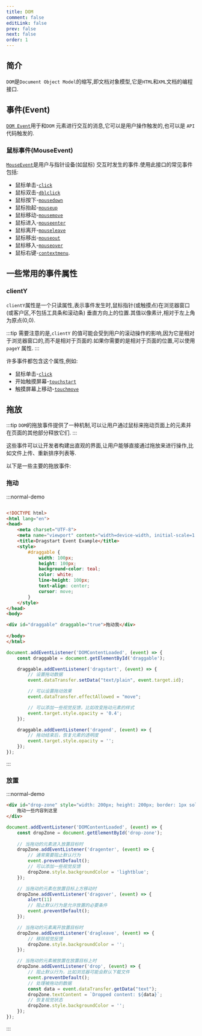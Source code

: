 ```yaml
---
title: DOM
comment: false
editLink: false
prev: false
next: false
order: 1
---
```


## 简介

`DOM`是`Document Object Model`的缩写,即文档对象模型,它是`HTML`和`XML`文档的编程接口.

## 事件(Event)

[`DOM Event`](https://developer.mozilla.org/zh-CN/docs/Web/API/Event)用于和`DOM`
元素进行交互的消息,它可以是用户操作触发的,也可以是 `API` 代码触发的.

### 鼠标事件(MouseEvent)

[`MouseEvent`](https://developer.mozilla.org/zh-CN/docs/Web/API/MouseEvent)是用户与指针设备(如鼠标)
交互时发生的事件.使用此接口的常见事件包括:

* 鼠标单击-[`click`](https://developer.mozilla.org/zh-CN/docs/Web/API/Element/click_event)
* 鼠标双击-[`dblclick`](https://developer.mozilla.org/zh-CN/docs/Web/API/Element/dblclick_event)
* 鼠标按下-[`mousedown`](https://developer.mozilla.org/zh-CN/docs/Web/API/Element/mousedown_event)
* 鼠标抬起-[`mouseup`](https://developer.mozilla.org/zh-CN/docs/Web/API/Element/mouseup_event)
* 鼠标移动-[`mousemove`](https://developer.mozilla.org/zh-CN/docs/Web/API/Element/mousemove_event)
* 鼠标进入-[`mouseenter`](https://developer.mozilla.org/zh-CN/docs/Web/API/Element/mouseenter_event)
* 鼠标离开-[`mouseleave`](https://developer.mozilla.org/zh-CN/docs/Web/API/Element/mouseleave_event)
* 鼠标移出-[`mouseout`](https://developer.mozilla.org/zh-CN/docs/Web/API/Element/mouseout_event)
* 鼠标移入-[`mouseover`](https://developer.mozilla.org/zh-CN/docs/Web/API/Element/mouseover_event)
* 鼠标右键-[`contextmenu`](https://developer.mozilla.org/zh-CN/docs/Web/API/Element/contextmenu_event).

## 一些常用的事件属性

### clientY

`clientY`属性是一个只读属性,表示事件发生时,鼠标指针(或触摸点)在浏览器窗口(或客户区,不包括工具条和滚动条)
垂直方向上的位置.其值以像素计,相对于左上角为原点(0,0).

:::tip
需要注意的是,`clientY`
的值可能会受到用户的滚动操作的影响,因为它是相对于浏览器窗口的,而不是相对于页面的.如果你需要的是相对于页面的位置,可以使用`pageY`
属性.
:::

许多事件都包含这个属性,例如:

* 鼠标单击-[`click`](https://developer.mozilla.org/zh-CN/docs/Web/API/Element/click_event)
* 开始触摸屏幕-[`touchstart`](https://developer.mozilla.org/zh-CN/docs/Web/API/Element/touchstart_event)
* 触摸屏幕上移动-[`touchmove`](https://developer.mozilla.org/zh-CN/docs/Web/API/Element/touchmove_event)

## 拖放

:::tip
`DOM`的拖放事件提供了一种机制,可以让用户通过鼠标来拖动页面上的元素并在页面的其他部分释放它们.
:::

这些事件可以让开发者构建出直观的界面,让用户能够直接通过拖放来进行操作,比如文件上传、重新排序列表等.

以下是一些主要的拖放事件:

### 拖动

:::normal-demo

```html

<!DOCTYPE html>
<html lang="en">
<head>
    <meta charset="UTF-8">
    <meta name="viewport" content="width=device-width, initial-scale=1.0">
    <title>Dragstart Event Example</title>
    <style>
        #draggable {
            width: 100px;
            height: 100px;
            background-color: teal;
            color: white;
            line-height: 100px;
            text-align: center;
            cursor: move;
        }
    </style>
</head>
<body>

<div id="draggable" draggable="true">拖动我</div>
 
</body>
</html>
```
```js
document.addEventListener('DOMContentLoaded', (event) => {
    const draggable = document.getElementById('draggable');

    draggable.addEventListener('dragstart', (event) => {
        // 设置拖动数据
        event.dataTransfer.setData("text/plain", event.target.id);

        // 可以设置拖动效果
        event.dataTransfer.effectAllowed = "move";

        // 可以添加一些视觉反馈，比如改变拖动元素的样式
        event.target.style.opacity = '0.4';
    });

    draggable.addEventListener('dragend', (event) => {
        // 拖动结束后，恢复元素的透明度
        event.target.style.opacity = '';
    });
});
```
:::

### 放置

:::normal-demo

```html
<div id="drop-zone" style="width: 200px; height: 200px; border: 1px solid black;">
    拖动一些内容到这里
</div>
```
```js
document.addEventListener('DOMContentLoaded', (event) => {
    const dropZone = document.getElementById('drop-zone');
    
    // 当拖动的元素进入放置目标时
    dropZone.addEventListener('dragenter', (event) => {
        // 通常需要阻止默认行为
        event.preventDefault();
        // 可以添加一些视觉反馈
        dropZone.style.backgroundColor = 'lightblue';
    });

    // 当拖动的元素在放置目标上方移动时
    dropZone.addEventListener('dragover', (event) => {
        alert(11)
        // 阻止默认行为是允许放置的必要条件
        event.preventDefault();
    });

    // 当拖动的元素离开放置目标时
    dropZone.addEventListener('dragleave', (event) => {
        // 移除视觉反馈
        dropZone.style.backgroundColor = '';
    });

    // 当拖动的元素被放置在放置目标上时
    dropZone.addEventListener('drop', (event) => {
        // 阻止默认行为，比如浏览器可能会默认下载文件
        event.preventDefault();
        // 处理被拖动的数据
        const data = event.dataTransfer.getData("text");
        dropZone.textContent = `Dropped content: ${data}`;
        // 恢复视觉状态
        dropZone.style.backgroundColor = '';
    });
});
```
:::
